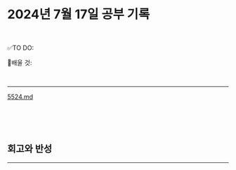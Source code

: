 # 2024년 7월 17일 공부 기록 

<br>

✅TO DO: 



💭배울 것:


<br>

---


[5524.md](..%2F..%2F..%2FAlgorithm%2FSolvedProblem%2F%EB%9E%9C%EB%8D%A4%EB%A7%88%EB%9D%BC%ED%86%A4%2F%EC%BD%94%EC%8A%A4007%2F5524%2F5524.md)



<br><br><br>





## 회고와 반성

---


